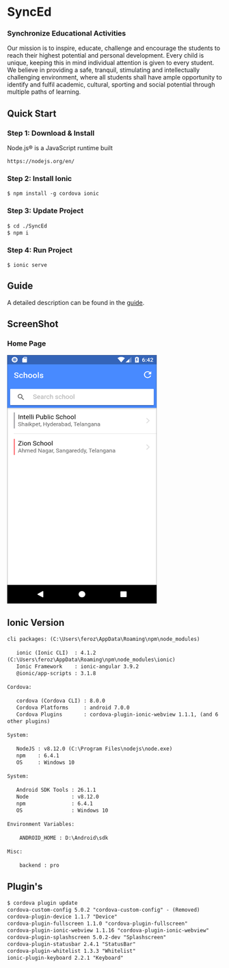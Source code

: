 # SyncEd

### Synchronize Educational Activities

Our mission is to inspire, educate, challenge and encourage the students to reach their highest potential and personal development. Every child is unique, keeping this in mind individual attention is given to every student. We believe in providing a safe, tranquil, stimulating and intellectually challenging environment, where all students shall have ample opportunity to identify and fulfil academic, cultural, sporting and social potential through multiple paths of learning.

## Quick Start

### Step 1: Download & Install
Node.js® is a JavaScript runtime built

    https://nodejs.org/en/

### Step 2: Install Ionic

    $ npm install -g cordova ionic

### Step 3: Update Project

    $ cd ./SyncEd
    $ npm i

### Step 4: Run Project

    $ ionic serve

## Guide

A detailed description can be found in the [guide](https://ionicframework.com/getting-started).

## ScreenShot

### Home Page
<img src="github-images/school-list.png" alt="Home Page" width="350px" height="580px">

## Ionic Version

```
cli packages: (C:\Users\feroz\AppData\Roaming\npm\node_modules)

   ionic (Ionic CLI)  : 4.1.2 (C:\Users\feroz\AppData\Roaming\npm\node_modules\ionic)
   Ionic Framework    : ionic-angular 3.9.2
   @ionic/app-scripts : 3.1.8

Cordova:

   cordova (Cordova CLI) : 8.0.0
   Cordova Platforms     : android 7.0.0
   Cordova Plugins       : cordova-plugin-ionic-webview 1.1.1, (and 6 other plugins)

System:

   NodeJS : v8.12.0 (C:\Program Files\nodejs\node.exe)
   npm    : 6.4.1
   OS     : Windows 10
   
System:

   Android SDK Tools : 26.1.1
   Node              : v8.12.0
   npm               : 6.4.1
   OS                : Windows 10

Environment Variables:

    ANDROID_HOME : D:\Android\sdk

Misc:

    backend : pro
```

## Plugin's

```
$ cordova plugin update
cordova-custom-config 5.0.2 "cordova-custom-config" - (Removed)
cordova-plugin-device 1.1.7 "Device"
cordova-plugin-fullscreen 1.1.0 "cordova-plugin-fullscreen"
cordova-plugin-ionic-webview 1.1.16 "cordova-plugin-ionic-webview"
cordova-plugin-splashscreen 5.0.2-dev "Splashscreen"
cordova-plugin-statusbar 2.4.1 "StatusBar"
cordova-plugin-whitelist 1.3.3 "Whitelist"
ionic-plugin-keyboard 2.2.1 "Keyboard"

```
